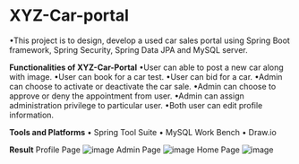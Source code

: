 # XYZ-Car-portal
  •This project is to design, develop a used car sales portal using Spring Boot framework, Spring Security, Spring Data JPA and MySQL server.

**Functionalities of XYZ-Car-Portal**
•User can able to post a new car along with image.
•User can book for a car test.
•User can bid for a car.
•Admin can choose to activate or deactivate the car sale.
•Admin can choose to approve or deny the appointment from user.
•Admin can assign administration privilege to particular user.
•Both user can edit profile information.

**Tools and Platforms**
•	Spring Tool Suite
•	MySQL Work Bench
•	Draw.io

**Result**
Profile Page
![image](https://github.com/racoma123/XYZ-Car-portal/assets/137740654/c33616c9-54ac-4174-875a-cfcd53315793)
Admin Page
![image](https://github.com/racoma123/XYZ-Car-portal/assets/137740654/6634adc7-f228-41e5-8fa6-19a0f1e5cfb5)
Home Page
![image](https://github.com/racoma123/XYZ-Car-portal/assets/137740654/363860ba-6260-4b64-bfea-ce110cb5bf13)
